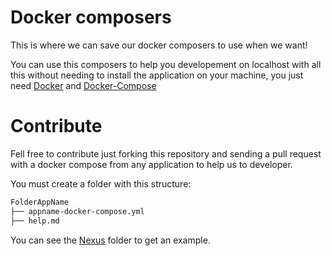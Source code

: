 # Docker composers
This is where we can save our docker composers to use when we want!

You can use this composers to help you developement on localhost with all this without needing to install the 
application on your machine, you just need [Docker](https://www.docker.com/get-started) and [Docker-Compose](https://docs.docker.com/compose/)

# Contribute
Fell free to contribute just forking this repository and sending a pull request with a docker compose from any 
application to help us to developer.

You must create a folder with this structure:

```bash
FolderAppName
├── appname-docker-compose.yml
├── help.md
```

You can see the [Nexus](Nexus) folder to get an example.
